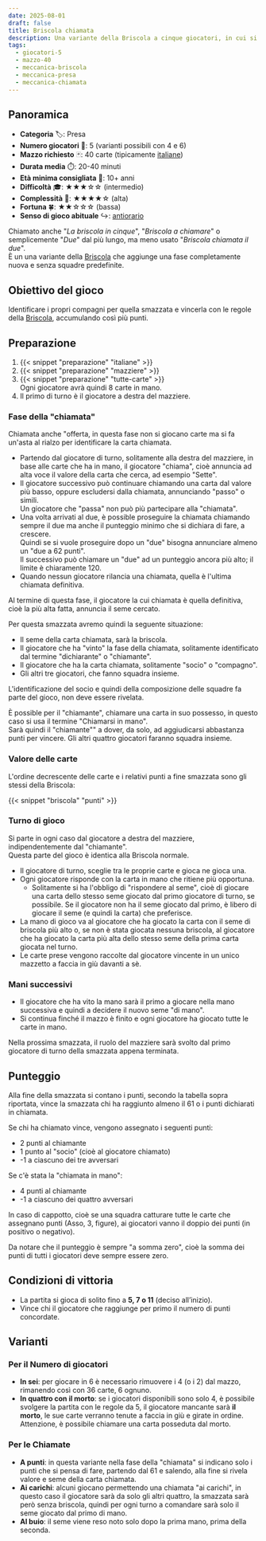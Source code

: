 ```yaml
---
date: 2025-08-01
draft: false
title: Briscola chiamata
description: Una variante della Briscola a cinque giocatori, in cui si dichiara una briscola e un compagno segreto, dove conta intuire alleanze e fare il maggior numero di punti.
tags:
  - giocatori-5
  - mazzo-40
  - meccanica-briscola
  - meccanica-presa
  - meccanica-chiamata
---
```

## Panoramica
- **Categoria** 🏷️: Presa
- **Numero giocatori** 👥: 5 (varianti possibili con 4 e 6) 
- **Mazzo richiesto** 🃏: 40 carte (tipicamente [italiane](/info/dizionario/#italiane))
- **Durata media** ⏱️: 20-40 minuti
- **Età minima consigliata** 🎂: 10+ anni
- **Difficoltà** 🎓: ★★★☆☆ (intermedio)
- **Complessità** 🧠: ★★★★☆ (alta)
- **Fortuna** 🍀: ★★☆☆☆ (bassa)
- **Senso di gioco abituale** ↪️: [antiorario](/info/dizionario#antiorario)

Chiamato anche "_La briscola in cinque_",  "_Briscola a chiamare_" o semplicemente "_Due_" dal più lungo, ma meno usato "_Briscola chiamata il due_".  
È un una variante della [Briscola](/giochi/briscola) che aggiunge una fase completamente nuova e senza squadre predefinite.


## Obiettivo del gioco
Identificare i propri compagni per quella smazzata e vincerla con le regole della [Briscola](/giochi/briscola), accumulando così più punti.

## Preparazione
1. {{< snippet "preparazione" "italiane" >}}
1. {{< snippet "preparazione" "mazziere" >}}
1. {{< snippet "preparazione" "tutte-carte" >}}  
    Ogni giocatore avrà quindi 8 carte in mano.
1. Il primo di turno è il giocatore a destra del mazziere.

### Fase della "chiamata"

Chiamata anche "offerta, in questa fase non si giocano carte ma si fa un'asta al rialzo per identificare la carta chiamata.

- Partendo dal giocatore di turno, solitamente alla destra del mazziere, in base alle carte che ha in mano, il giocatore "chiama", cioè annuncia ad alta voce il valore della carta che cerca, ad esempio "Sette".
- Il giocatore successivo può continuare chiamando una carta dal valore più basso, oppure escludersi dalla chiamata, annunciando "passo" o simili.  
    Un giocatore che "passa" non può più partecipare alla "chiamata".
- Una volta arrivati al due, è possible proseguire la chiamata chiamando sempre il due ma anche il punteggio minimo che si dichiara di fare, a crescere.  
    Quindi se si vuole proseguire dopo un "due" bisogna annunciare almeno un "due a 62 punti".  
    Il successivo può chiamare un "due" ad un punteggio ancora più alto; il limite è chiaramente 120.
- Quando nessun giocatore rilancia una chiamata, quella è l'ultima chiamata definitiva.

Al termine di questa fase, il giocatore la cui chiamata è quella definitiva, cioè la più alta fatta, annuncia il seme cercato.  


Per questa smazzata avremo quindi la seguente situazione:

- Il seme della carta chiamata, sarà la briscola.
- Il giocatore che ha "vinto" la fase della chiamata, solitamente identificato dal termine "dichiarante" o "chiamante".
- Il giocatore che ha la carta chiamata, solitamente "socio" o "compagno".
- Gli altri tre giocatori, che fanno squadra insieme.

L'identificazione del socio e quindi della composizione delle squadre fa parte del gioco, non deve essere rivelata.

È possible per il "chiamante", chiamare una carta in suo possesso, in questo caso si usa il termine "Chiamarsi in mano".  
Sarà quindi il "chiamante"" a dover, da solo, ad aggiudicarsi abbastanza punti per vincere. Gli altri quattro giocatori faranno squadra insieme.

### Valore delle carte

L'ordine decrescente delle carte e i relativi punti a fine smazzata sono gli stessi della Briscola:

{{< snippet "briscola" "punti" >}}

### Turno di gioco
Si parte in ogni caso dal giocatore a destra del mazziere, indipendentemente dal "chiamante".  
Questa parte del gioco è identica alla Briscola normale.

- Il giocatore di turno, sceglie tra le proprie carte e gioca ne gioca una.
- Ogni giocatore risponde con la carta in mano che ritiene più opportuna.
	- Solitamente si ha l'obbligo di "rispondere al seme", cioè di giocare una carta dello stesso seme giocato dal primo giocatore di turno, se possibile. Se il giocatore non ha il seme giocato dal primo, è libero di giocare il seme (e quindi la carta) che preferisce.
- La mano di gioco va al giocatore che ha giocato la carta con il seme di briscola più alto o, se non è stata giocata nessuna briscola, al giocatore che ha giocato la carta più alta dello stesso seme della prima carta giocata nel turno.
- Le carte prese vengono raccolte dal giocatore vincente in un unico mazzetto a faccia in giù davanti a sè.

### Mani successivi
- Il giocatore che ha vito la mano sarà il primo a giocare nella mano successiva e quindi a decidere il nuovo seme "di mano".
- Si continua finché il mazzo è finito e ogni giocatore ha giocato tutte le carte in mano.

Nella prossima smazzata, il ruolo del mazziere sarà svolto dal primo giocatore di turno della smazzata appena terminata.

## Punteggio
Alla fine della smazzata si contano i punti, secondo la tabella sopra riportata, vince la smazzata chi ha raggiunto almeno il 61 o i punti dichiarati in chiamata.

Se chi ha chiamato vince, vengono assegnato i seguenti punti:
- 2 punti al chiamante
- 1 punto al "socio" (cioè al giocatore chiamato)
- -1 a ciascuno dei tre avversari

Se c'è stata la "chiamata in mano":
- 4 punti al chiamante
- -1 a ciascuno dei quattro avversari

In caso di cappotto, cioè se una squadra catturare tutte le carte che assegnano punti (Asso, 3, figure), ai giocatori vanno il doppio dei punti (in positivo o negativo).

Da notare che il punteggio è sempre "a somma zero", cioè la somma dei punti di tutti i giocatori deve sempre essere zero.

## Condizioni di vittoria
- La partita si gioca di solito fino a **5, 7 o 11** (deciso all’inizio).
- Vince chi il giocatore che raggiunge per primo il numero di punti concordate.

## Varianti

### Per il Numero di giocatori

- **In sei**: per giocare in 6 è necessario rimuovere i 4 (o i 2) dal mazzo, rimanendo così con 36 carte, 6 ognuno.
- **In quattro con il morto**: se i giocatori disponibili sono solo 4, è possibile svolgere la partita con le regole da 5, il giocatore mancante sarà **il morto**, le sue carte verranno tenute a faccia in giù e girate in ordine. Attenzione, è possibile chiamare una carta posseduta dal morto.

### Per le Chiamate

- **A punti**: in questa variante nella fase della "chiamata" si indicano solo i punti che si pensa di fare, partendo dal 61 e salendo, alla fine si rivela valore e seme della carta chiamata.
- **Ai carichi**: alcuni giocano permettendo una chiamata "ai carichi", in questo caso il giocatore sarà da solo gli altri quattro, la smazzata sarà però senza briscola, quindi per ogni turno a comandare sarà solo il seme giocato dal primo di mano.
- **Al buio**: il seme viene reso noto solo dopo la prima mano, prima della seconda.
